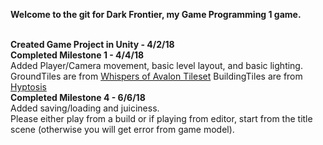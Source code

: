 <strong>Welcome to the git for Dark Frontier, my Game Programming 1 game.</strong> <br>

<br>
<strong>Created Game Project in Unity - 4/2/18 </strong>

 <br>
<strong>Completed Milestone 1 - 4/4/18</strong> <br>
Added Player/Camera movement, basic level layout, and basic lighting. <br>
GroundTiles are from <a href="https://opengameart.org/content/whispers-of-avalon-grassland-tileset">Whispers of Avalon Tileset</a>
BuildingTiles are from <a href="https://opengameart.org/content/lots-of-free-2d-tiles-and-sprites-by-hyptosis"> Hyptosis</a>

 <br>
<strong>Completed Milestone 4 - 6/6/18</strong> <br>
Added saving/loading and juiciness. <br>
Please either play from a build or if playing from editor, start from the title scene (otherwise you will get error from game model).